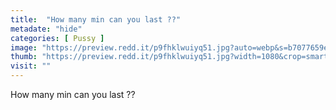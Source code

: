 ```yaml
---
title:  "How many min can you last ??"
metadate: "hide"
categories: [ Pussy ]
image: "https://preview.redd.it/p9fhklwuiyq51.jpg?auto=webp&s=b7077659e1f3734b8b7f7600fa0220a42c3efef7"
thumb: "https://preview.redd.it/p9fhklwuiyq51.jpg?width=1080&crop=smart&auto=webp&s=0cc050afdbdac9ea6a88cd644e23b445be9b74bd"
visit: ""
---
```

How many min can you last ??
